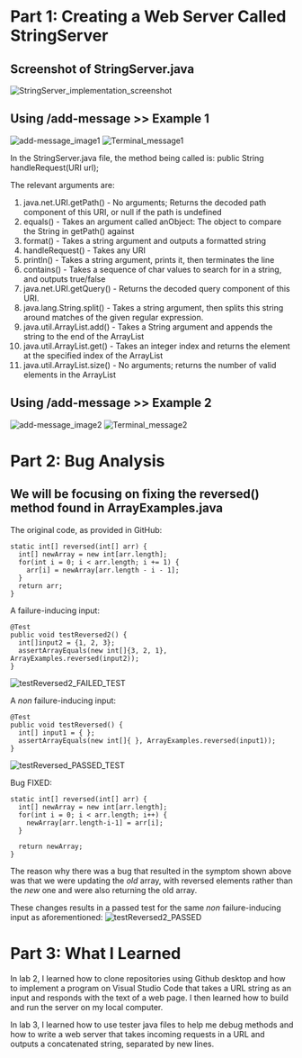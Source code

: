 # Part 1: Creating a Web Server Called StringServer

## Screenshot of StringServer.java

![StringServer_implementation_screenshot](https://user-images.githubusercontent.com/110694499/215291425-b5b759cd-86b4-49e8-bd02-eadeae2456c2.jpg)

## Using /add-message >> Example 1

![add-message_image1](https://user-images.githubusercontent.com/110694499/215292014-239aacab-3759-487d-910e-fee9b10175e5.jpg)
![Terminal_message1](https://user-images.githubusercontent.com/110694499/215642147-0856048c-e53e-4266-ab38-5f3a674c0d53.jpg)

In the StringServer.java file, the method being called is: public String handleRequest(URI url);

The relevant arguments are:

1. java.net.URI.getPath() - No arguments; Returns the decoded path component of this URI, or null if the path is undefined
2. equals() - Takes an argument called anObject: The object to compare the String in getPath() against
3. format() - Takes a string argument and outputs a formatted string
4. handleRequest() - Takes any URI
5. println() - Takes a string argument, prints it, then terminates the line
6. contains() - Takes a sequence of char values to search for in a string, and outputs true/false
7. java.net.URI.getQuery() - Returns the decoded query component of this URI.
8. java.lang.String.split() - Takes a string argument, then splits this string around matches of the given regular expression.
9. java.util.ArrayList.add() - Takes a String argument and appends the string to the end of the ArrayList
10. java.util.ArrayList.get() - Takes an integer index and returns the element at the specified index of the ArrayList
11. java.util.ArrayList.size() - No arguments; returns the number of valid elements in the ArrayList

## Using /add-message >> Example 2

![add-message_image2](https://user-images.githubusercontent.com/110694499/215292016-c12680a5-a4d6-4b83-abf9-759b3a018abb.jpg)
![Terminal_message2](https://user-images.githubusercontent.com/110694499/215642168-90cf07a2-7979-4ace-8298-e1ff76fe491d.jpg)



# Part 2: Bug Analysis

## We will be focusing on fixing the reversed() method found in ArrayExamples.java
The original code, as provided in GitHub:
```
static int[] reversed(int[] arr) {
  int[] newArray = new int[arr.length];
  for(int i = 0; i < arr.length; i += 1) {
    arr[i] = newArray[arr.length - i - 1];
  }
  return arr;
}
```

A failure-inducing input:
```
@Test
public void testReversed2() {
  int[]input2 = {1, 2, 3};
  assertArrayEquals(new int[]{3, 2, 1}, ArrayExamples.reversed(input2));
}
```
![testReversed2_FAILED_TEST](https://user-images.githubusercontent.com/110694499/215296016-50ab8535-be19-4845-b8cf-94f07bf80a17.jpg)


A *non* failure-inducing input:
```
@Test
public void testReversed() {
  int[] input1 = { };
  assertArrayEquals(new int[]{ }, ArrayExamples.reversed(input1));
}
```
![testReversed_PASSED_TEST](https://user-images.githubusercontent.com/110694499/215296021-a1021497-8a28-46d4-b86d-aaf49566fc5c.jpg)

Bug FIXED:
```
static int[] reversed(int[] arr) {
  int[] newArray = new int[arr.length];
  for(int i = 0; i < arr.length; i++) {
    newArray[arr.length-i-1] = arr[i];
  }
  
  return newArray;
}
```
The reason why there was a bug that resulted in the symptom shown above was that we were updating the *old* array, with reversed elements rather than the *new* one and were also returning the old array. 

These changes results in a passed test for the same *non* failure-inducing input as aforementioned:
![testReversed2_PASSED](https://user-images.githubusercontent.com/110694499/215296385-dc0301c1-0897-43a5-bdd5-c1827c6b8421.jpg)

# Part 3: What I Learned

In lab 2, I learned how to clone repositories using Github desktop and how to implement a program on Visual Studio Code that takes a URL string as an input and responds with the text of a web page. I then learned how to build and run the server on my local computer. 

In lab 3, I learned how to use tester java files to help me debug methods and how to write a web server that takes incoming requests in a URL and outputs a concatenated string, separated by new lines. 
